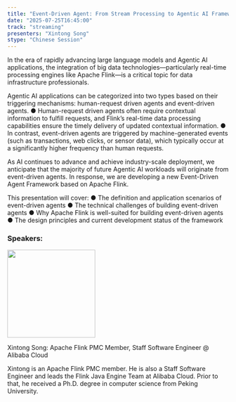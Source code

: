 ```yaml
---
title: "Event-Driven Agent: From Stream Processing to Agentic AI Framework"
date: "2025-07-25T16:45:00"
track: "streaming"
presenters: "Xintong Song"
stype: "Chinese Session"
---
```


In the era of rapidly advancing large language models and Agentic AI applications, the integration of big data technologies—particularly real-time processing engines like Apache Flink—is a critical topic for data infrastructure professionals.

Agentic AI applications can be categorized into two types based on their triggering mechanisms: human-request driven agents and event-driven agents. 
● Human-request driven agents often require contextual information to fulfill requests, and Flink’s real-time data processing capabilities ensure the timely delivery of updated contextual information.
● In contrast, event-driven agents are triggered by machine-generated events (such as transactions, web clicks, or sensor data), which typically occur at a significantly higher frequency than human requests.

As AI continues to advance and achieve industry-scale deployment, we anticipate that the majority of future Agentic AI workloads will originate from event-driven agents. In response, we are developing a new Event-Driven Agent Framework based on Apache Flink.

This presentation will cover:
● The definition and application scenarios of event-driven agents
● The technical challenges of building event-driven agents
● Why Apache Flink is well-suited for building event-driven agents
● The design principles and current development status of the framework

### Speakers:


<img src="https://sessionize.com/image/47dd-400o400o1-aEC9VKjiLoZ17X9guibiwx.jpg" width="200" /><br/>

Xintong Song: Apache Flink PMC Member, Staff Software Engineer @ Alibaba Cloud

Xintong is an Apache Flink PMC member. He is also a Staff Software Engineer and leads the Flink Java Engine Team at Alibaba Cloud. Prior to that, he received a Ph.D. degree in computer science from Peking University.
